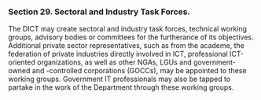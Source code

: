 ### Section 29. Sectoral and Industry Task Forces.

The DICT may create sectoral and industry task forces, technical working groups, advisory bodies or committees for the furtherance of its objectives.
Additional private sector representatives, such as from the academe, the federation of private industries directly involved in ICT, professional
ICT-oriented organizations, as well as other NGAs, LGUs and government-owned and -controlled corporations (GOCCs), may be appointed to these working
groups. Government IT professionals may also be tapped to partake in the work of the Department through these working groups.
